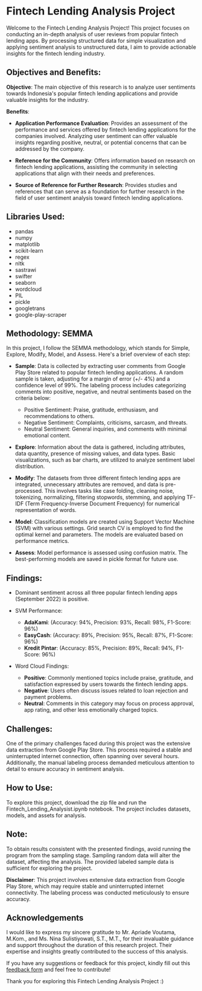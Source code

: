 # Fintech Lending Analysis Project

Welcome to the Fintech Lending Analysis Project! This project focuses on conducting an in-depth analysis of user reviews from popular fintech lending apps. By processing structured data for simple visualization and applying sentiment analysis to unstructured data, I aim to provide actionable insights for the fintech lending industry.

## Objectives and Benefits:

**Objective**: The main objective of this research is to analyze user sentiments towards Indonesia's popular fintech lending applications and provide valuable insights for the industry.

**Benefits**:

- **Application Performance Evaluation**:
   Provides an assessment of the performance and services offered by fintech lending applications for the companies involved. Analyzing user sentiment can offer valuable insights regarding positive, neutral, or potential concerns that can be addressed by the company.

- **Reference for the Community**:
   Offers information based on research on fintech lending applications, assisting the community in selecting applications that align with their needs and preferences.

- **Source of Reference for Further Research**:
   Provides studies and references that can serve as a foundation for further research in the field of user sentiment analysis toward fintech lending applications.

## Libraries Used:

- pandas
- numpy
- matplotlib
- scikit-learn
- regex
- nltk
- sastrawi
- swifter
- seaborn
- wordcloud
- PIL
- pickle
- googletrans
- google-play-scraper

## Methodology: SEMMA

In this project, I follow the SEMMA methodology, which stands for Simple, Explore, Modify, Model, and Assess. Here's a brief overview of each step:

- **Sample**: Data is collected by extracting user comments from Google Play Store related to popular fintech lending applications. A random sample is taken, adjusting for a margin of error (+/- 4%) and a confidence level of 99%. The labeling process includes categorizing comments into positive, negative, and neutral sentiments based on the criteria below:
   - Positive Sentiment: Praise, gratitude, enthusiasm, and recommendations to others.
   - Negative Sentiment: Complaints, criticisms, sarcasm, and threats.
   - Neutral Sentiment: General inquiries, and comments with minimal emotional content.

- **Explore**: Information about the data is gathered, including attributes, data quantity, presence of missing values, and data types. Basic visualizations, such as bar charts, are utilized to analyze sentiment label distribution.

- **Modify**: The datasets from three different fintech lending apps are integrated, unnecessary attributes are removed, and data is pre-processed. This involves tasks like case folding, cleaning noise, tokenizing, normalizing, filtering stopwords, stemming, and applying TF-IDF (Term Frequency-Inverse Document Frequency) for numerical representation of words.

- **Model**: Classification models are created using Support Vector Machine (SVM) with various settings. Grid search CV is employed to find the optimal kernel and parameters. The models are evaluated based on performance metrics.

- **Assess**: Model performance is assessed using confusion matrix. The best-performing models are saved in pickle format for future use.

## Findings:

- Dominant sentiment across all three popular fintech lending apps (September 2022) is positive.

- SVM Performance:
  - **AdaKami**: (Accuracy: 94%, Precision: 93%, Recall: 98%, F1-Score: 96%)
  - **EasyCash**: (Accuracy: 89%, Precision: 95%, Recall: 87%, F1-Score: 96%)
  - **Kredit Pintar**: (Accuracy: 85%, Precision: 89%, Recall: 94%, F1-Score: 96%)

- Word Cloud Findings:
  - **Positive**: Commonly mentioned topics include praise, gratitude, and satisfaction expressed by users towards the fintech lending apps.
  - **Negative**: Users often discuss issues related to loan rejection and payment problems.
  - **Neutral**: Comments in this category may focus on process approval, app rating, and other less emotionally charged topics.

## Challenges:

One of the primary challenges faced during this project was the extensive data extraction from Google Play Store. This process required a stable and uninterrupted internet connection, often spanning over several hours. Additionally, the manual labeling process demanded meticulous attention to detail to ensure accuracy in sentiment analysis.

## How to Use:

To explore this project, download the zip file and run the Fintech_Lending_Analysist.ipynb notebook. The project includes datasets, models, and assets for analysis.

## Note:

To obtain results consistent with the presented findings, avoid running the program from the sampling stage. Sampling random data will alter the dataset, affecting the analysis. The provided labeled sample data is sufficient for exploring the project.

**Disclaimer**: This project involves extensive data extraction from Google Play Store, which may require stable and uninterrupted internet connectivity. The labeling process was conducted meticulously to ensure accuracy.

## Acknowledgements

I would like to express my sincere gratitude to Mr. Apriade Voutama, M.Kom., and Ms. Nina Sulistiyowati, S.T., M.T., for their invaluable guidance and support throughout the duration of this research project. Their expertise and insights greatly contributed to the success of this analysis.



If you have any suggestions or feedback for this project, kindly fill out this [feedback form](https://forms.gle/AnBTciPWuZV9YhYK8) and feel free to contribute!

Thank you for exploring this Fintech Lending Analysis Project :)
